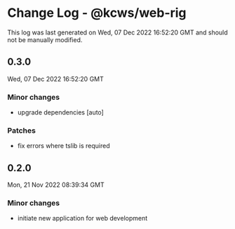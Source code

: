 # Change Log - @kcws/web-rig

This log was last generated on Wed, 07 Dec 2022 16:52:20 GMT and should not be manually modified.

## 0.3.0
Wed, 07 Dec 2022 16:52:20 GMT

### Minor changes

- upgrade dependencies [auto]

### Patches

- fix errors where tslib is required

## 0.2.0
Mon, 21 Nov 2022 08:39:34 GMT

### Minor changes

- initiate new application for web development

